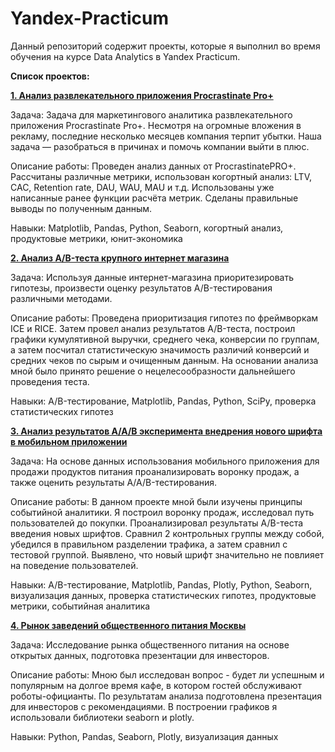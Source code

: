 # Yandex-Practicum
Данный репозиторий содержит проекты, которые я выполнил во время обучения на курсе Data Analytics в Yandex Practicum.

**Список проектов:**

[**1. Анализ развлекательного приложения Procrastinate Pro+**](https://github.com/TimurSalakhetdinov/Yandex-Practicum-Data-Analysis/tree/main/Project%2001)

Задача: Задача для маркетингового аналитика развлекательного приложения Procrastinate Pro+. Несмотря на огромные вложения в рекламу, последние несколько месяцев компания терпит убытки. Наша задача — разобраться в причинах и помочь компании выйти в плюс.

Описание работы: Проведен анализ данных от ProcrastinatePRO+. Рассчитаны различные метрики, использован когортный анализ: LTV, CAC, Retention rate, DAU, WAU, MAU и т.д. Использованы уже написанные ранее функции расчёта метрик. Сделаны правильные выводы по полученным данным.

Навыки: Matplotlib, Pandas, Python, Seaborn, когортный анализ, продуктовые метрики, юнит-экономика

[**2. Анализ A/B-теста крупного интернет магазина**](https://github.com/TimurSalakhetdinov/Yandex-Practicum-Data-Analysis/tree/main/Project%2002)

Задача: Используя данные интернет-магазина приоритезировать гипотезы, произвести оценку результатов A/B-тестирования различными методами. 

Описание работы: Проведена приоритизация гипотез по фреймворкам ICE и RICE. Затем провел анализ результатов A/B-теста, построил графики кумулятивной выручки, среднего чека, конверсии по группам, а затем посчитал статистическую значимость различий конверсий и средних чеков по сырым и очищенным данным. На основании анализа мной было принято решение о нецелесообразности дальнейшего проведения теста.

Навыки: A/B-тестирование, Matplotlib, Pandas, Python, SciPy, проверка статистических гипотез

[**3. Анализ результатов А/А/В эксперимента внедрения нового шрифта в мобильном приложении**](https://github.com/TimurSalakhetdinov/Yandex-Practicum-Data-Analysis/tree/main/Project%2002)

Задача: На основе данных использования мобильного приложения для продажи продуктов питания проанализировать воронку продаж, а также оценить результаты A/A/B-тестирования. 

Описание работы: В данном проекте мной были изучены принципы событийной аналитики. Я построил воронку продаж, исследовал путь пользователей до покупки. Проанализировал результаты A/B-теста введения новых шрифтов. Сравнил 2 контрольных группы между собой, убедился в правильном разделении трафика, а затем сравнил с тестовой группой. Выявлено, что новый шрифт значительно не повлияет на поведение пользователей.

Навыки: A/B-тестирование, Matplotlib, Pandas, Plotly, Python, Seaborn, визуализация данных, проверка статистических гипотез, продуктовые метрики, событийная аналитика

[**4. Рынок заведений общественного питания Москвы**](https://github.com/TimurSalakhetdinov/Yandex-Practicum-Data-Analysis/tree/main/Project%2002)

Задача: Исследование рынка общественного питания на основе открытых данных, подготовка презентации для инвесторов. 

Описание работы: Мною был исследован вопрос - будет ли успешным и популярным на долгое время кафе, в
котором гостей обслуживают роботы-официанты. По результатам анализа подготовлена
презентация для инвесторов с рекомендациями. В построении графиков я использовали
библиотеки seaborn и plotly. 

Навыки: Python, Pandas, Seaborn, Plotly, визуализация данных